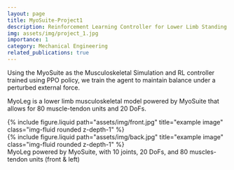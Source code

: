 ```yaml
---
layout: page
title: MyoSuite-Project1
description: Reinforcement Learning Controller for Lower Limb Standing Balance
img: assets/img/project_1.jpg
importance: 1
category: Mechanical Engineering
related_publications: true
---
```


Using the MyoSuite as the Musculoskeletal Simulation and RL controller trained using PPO policy, we train the agent to maintain balance under a perturbed external force.

MyoLeg is a lower limb musculoskeletal model powered by MyoSuite that allows for 80 muscle-tendon units and 20 DoFs.

<div class="row">
    <div class="col-sm-3 mt-3 mt-md-0">
        {% include figure.liquid path="assets/img/front.jpg" title="example image" class="img-fluid rounded z-depth-1" %}
    </div>
    <div class="col-sm-3 mt-3 mt-md-0">
        {% include figure.liquid path="assets/img/back.jpg" title="example image" class="img-fluid rounded z-depth-1" %}
    </div>
</div>
<div class="caption">
    MyoLeg powered by MyoSuite, with 10 joints, 20 DoFs, and 80 muscles-tendon units (front & left)
</div>
